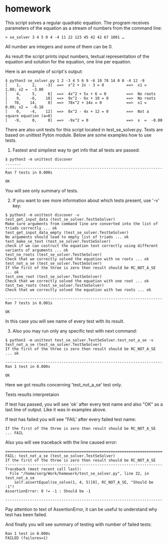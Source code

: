 # homework
This script solves a regular quadratic equation. 
The program receives parameters of the equation as a stream of numbers from the command line:

```
> se_solver 3 4 5 0 4 -4 11 22 123 45 42 42 67 1001 …
```

All number are integers and some of them can be 0. 

As result the script prints input numbers, textual representation of the equation and solution for the equation, 
one line per equation.

Here is an example of script's output:

```
$ python3 se_solver.py 1 2 -3 4 5 6 9 -6 10 78 14 0 0 -4 12 -9
[    1,     2,    -3]  ==>  x^2 + 2x - 3 = 0          ==>  x1 =   1.00; x2 =  -3.00
[    4,     5,     6]  ==>  4x^2 + 5x + 6 = 0         ==>  No roots
[    9,    -6,    10]  ==>  9x^2 - 6x + 10 = 0        ==>  No roots
[   78,    14,     0]  ==>  78x^2 + 14x = 0           ==>  x1 =   0.00; x2 =  -0.18
[    0,    -4,    12]  ==>  0x^2 - 4x + 12 = 0        ==>  Not a square equation (a=0)
[   -9,     0,     0]  ==>  -9x^2 = 0                 ==>  x  =  -0.00
```

There are also unit tests for this script located in test_se_solver.py. Tests are based on unittest Pyton module.
Below are some examples how to use tests.

1. Fastest and simpliest way to get info that all tests are passed:
```
$ python3 -m unittest discover
.......
----------------------------------------------------------------------
Ran 7 tests in 0.000s

OK
```
You will see only summary of tests.

2. If you want to see more information about which tests present, use '-v' key:

```
$ python3 -m unittest discover -v
test_get_input_data (test_se_solver.TestSeSolver)
Make sure arguments from command line are converted into the list of triads correctly ... ok
test_get_input_data_empty (test_se_solver.TestSeSolver)
No arguments should lead to empty list of triads ... ok
test_make_se_text (test_se_solver.TestSeSolver)
check if we can costruct the equation text correctly using different variants of arguments ... ok
test_no_roots (test_se_solver.TestSeSolver)
Check that we correctly solved the equation with no roots ... ok
test_not_a_se (test_se_solver.TestSeSolver)
If the first of the three is zero then result should be RC_NOT_A_SE ... ok
test_one_root (test_se_solver.TestSeSolver)
Check that we correctly solved the equation with one root ... ok
test_two_roots (test_se_solver.TestSeSolver)
Check that we correctly solved the equation with two roots ... ok

----------------------------------------------------------------------
Ran 7 tests in 0.001s

OK
```
In this case you will see name of every test with its result.

3. Also you may run only any specific test with next command:

```
$ python3 -m unittest test_se_solver.TestSeSolver.test_not_a_se -v 
test_not_a_se (test_se_solver.TestSeSolver)
If the first of the three is zero then result should be RC_NOT_A_SE ... ok

----------------------------------------------------------------------
Ran 1 test in 0.000s

OK
```
Here we got results concerning 'test_not_a_se' test only.

Tests results interpretaion

If test has passed, you will see 'ok' after every test name and also "OK" as a last line of output.
Like it was in examples above.

If test has failed you will see "FAIL' after every failed test name:

```
If the first of the three is zero then result should be RC_NOT_A_SE ... FAIL
```

Also you will see traceback with the line caused error:

```
======================================================================
FAIL: test_not_a_se (test_se_solver.TestSeSolver)
If the first of the three is zero then result should be RC_NOT_A_SE
----------------------------------------------------------------------
Traceback (most recent call last):
  File "/home/serg/Work/homework/test_se_solver.py", line 32, in test_not_a_se
    self.assertEqual(se_solve(1, 4, 5)[0], RC_NOT_A_SE, "Should be -1")
AssertionError: 0 != -1 : Should be -1

----------------------------------------------------------------------
```
Pay attention to text of AssertionError, it can be useful to understand why test has been failed.

And finally you will see summary of testing with number of failed tests:

```
Ran 1 test in 0.000s
FAILED (failures=1)
```
